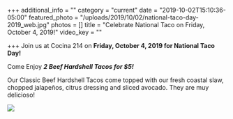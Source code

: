 +++
additional_info = ""
category = "current"
date = "2019-10-02T15:10:36-05:00"
featured_photo = "/uploads/2019/10/02/national-taco-day-2019_web.jpg"
photos = []
title = "Celebrate National Taco on Friday, October 4, 2019!"
video_key = ""

+++
Join us at Cocina 214 on **Friday, October 4, 2019 for National Taco Day!**

Come Enjoy **_2 Beef Hardshell Tacos for $5!_**

Our Classic Beef Hardshell Tacos come topped with our fresh coastal slaw, chopped jalapeños, citrus dressing and sliced avocado. They are muy delicioso!

![](/uploads/2019/10/02/national-taco-day-2019_web.jpg)